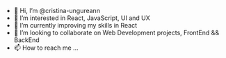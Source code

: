 - 👋 Hi, I’m @cristina-ungureann
- 👀 I’m interested in React, JavaScript, UI and UX
- 🌱 I’m currently improving my skills in React
- 💞️ I’m looking to collaborate on Web Development projects, FrontEnd && BackEnd
- 📫 How to reach me ...

<!---
cristina-ungureann/cristina-ungureann is a ✨ special ✨ repository because its `README.md` (this file) appears on your GitHub profile.
You can click the Preview link to take a look at your changes.
--->
